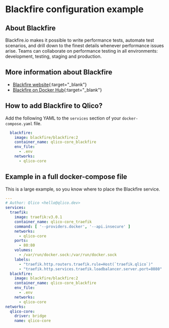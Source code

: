 # Blackfire configuration example

## About Blackfire

Blackfire.io makes it possible to write performance tests, automate test
scenarios, and drill down to the finest details whenever performance issues
arise. Teams can collaborate on performance testing in all environments:
development, testing, staging and production.

## More information about Blackfire

* [Blackfire website](https://www.blackfire.io/){:target="_blank"}
* [Blackfire on Docker Hub](https://hub.docker.com/r/blackfire/blackfire){:target="_blank"}

## How to add Blackfire to Qlico?

Add the following YAML to the `services` section of your `docker-compose.yaml`
file.

```yaml title="qlico-core/docker-compose.yaml"
  blackfire:
    image: blackfire/blackfire:2
    container_name: qlico-core_blackfire
    env_file:
      - .env
    networks:
      - qlico-core
```

## Example in a full docker-compose file

This is a large example, so you know where to place the Blackfire service.

```yaml title="qlico-core/docker-compose.yaml"
---
# Author: Qlico <hello@qlico.dev>
services:
  traefik:
    image: traefik:v3.0.1
    container_name: qlico-core_traefik
    command: [ '--providers.docker', '--api.insecure' ]
    networks:
      - qlico-core
    ports:
      - 80:80
    volumes:
      - /var/run/docker.sock:/var/run/docker.sock
    labels:
      - "traefik.http.routers.traefik.rule=Host(`traefik.qlico`)"
      - "traefik.http.services.traefik.loadbalancer.server.port=8080"
  blackfire:
    image: blackfire/blackfire:2
    container_name: qlico-core_blackfire
    env_file:
      - .env
    networks:
      - qlico-core
networks:
  qlico-core:
    driver: bridge
    name: qlico-core
```
